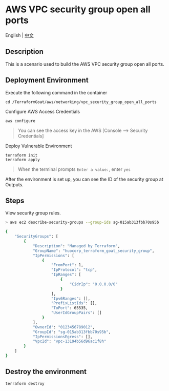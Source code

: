 # AWS VPC security group open all ports

English | [中文](./README_CN.md)

## Description

This is a scenario used to build the AWS VPC security group open all ports.

## Deployment Environment

Execute the following command in the container

```shell
cd /TerraformGoat/aws/networking/vpc_security_group_open_all_ports
```

Configure AWS Access Credentials

```shell
aws configure
```

> You can see the access key in the AWS [Console --> Security Credentials]

Deploy Vulnerable Environment

```shell
terraform init
terraform apply
```

> When the terminal prompts `Enter a value:`, enter `yes`

After the environment is set up, you can see the ID of the security group at Outputs.

## Steps

View security group rules.

```bash
> aws ec2 describe-security-groups --group-ids sg-015ab313fbb70s95b

{
    "SecurityGroups": [
        {
            "Description": "Managed by Terraform",
            "GroupName": "huocorp_terraform_goat_security_group",
            "IpPermissions": [
                {
                    "FromPort": 1,
                    "IpProtocol": "tcp",
                    "IpRanges": [
                        {
                            "CidrIp": "0.0.0.0/0"
                        }
                    ],
                    "Ipv6Ranges": [],
                    "PrefixListIds": [],
                    "ToPort": 65535,
                    "UserIdGroupPairs": []
                }
            ],
            "OwnerId": "0123456789012",
            "GroupId": "sg-015ab313fbb70s95b",
            "IpPermissionsEgress": [],
            "VpcId": "vpc-13194b56d96ac1f8h"
        }
    ]
}
```

## Destroy the environment

```shell
terraform destroy
```
